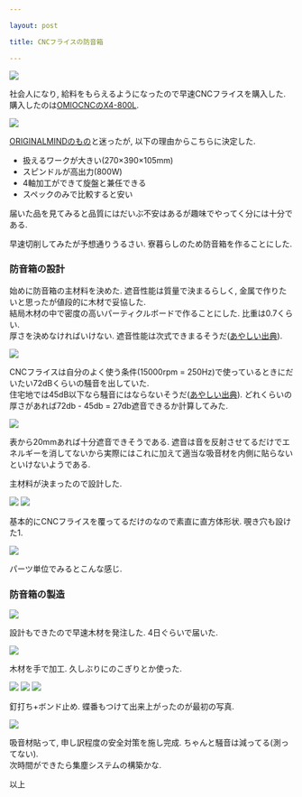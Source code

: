 ```yaml
---

layout: post

title: CNCフライスの防音箱

---
```


<img src="https://gakuseishitsu.github.io/images/soundproof_box/SB6.JPG">

社会人になり, 給料をもらえるようになったので早速CNCフライスを購入した.  
購入したのは<a href="https://www.omiocnc.com/products/x4-series/x4-800l-usb.html">OMIOCNCのX4-800L</a>.  

<img src="https://gakuseishitsu.github.io/images/soundproof_box/SB0.JPG">

<a href="http://www.originalmind.co.jp/products/kitmill_rd">ORIGINALMINDのもの</a>と迷ったが, 以下の理由からこちらに決定した. 

* 扱えるワークが大きい(270×390×105mm)  
* スピンドルが高出力(800W)  
* 4軸加工ができて旋盤と兼任できる  
* スペックのみで比較すると安い  

届いた品を見てみると品質にはだいぶ不安はあるが趣味でやってく分には十分である.  

早速切削してみたが予想通りうるさい. 寮暮らしのため防音箱を作ることにした.  

### 防音箱の設計

始めに防音箱の主材料を決めた. 遮音性能は質量で決まるらしく, 金属で作りたいと思ったが値段的に木材で妥協した.  
結局木材の中で密度の高いパーティクルボードで作ることにした. 比重は0.7くらい.  
厚さを決めなければいけない. 遮音性能は次式できまるそうだ(<a href="http://park1.wakwak.com/~are/annoise/sound/oto-s2.html">あやしい出典</a>).  

<img src="https://gakuseishitsu.github.io/images/soundproof_box/M1.JPG">

CNCフライスは自分のよく使う条件(15000rpm = 250Hz)で使っているときにだいたい72dBくらいの騒音を出していた.  
住宅地では45dB以下なら騒音にはならないそうだ(<a href="https://detail.chiebukuro.yahoo.co.jp/qa/question_detail/q1113206531">あやしい出典</a>). どれくらいの厚さがあれば72db - 45db = 27db遮音できるか計算してみた.  

<img src="https://gakuseishitsu.github.io/images/soundproof_box/M2.JPG">

表から20mmあれば十分遮音できそうである. 遮音は音を反射させてるだけでエネルギーを消してないから実際にはこれに加えて適当な吸音材を内側に貼らないといけないようである.  

主材料が決まったので設計した.  

<img src="https://gakuseishitsu.github.io/images/soundproof_box/CAD1.jpg">

<img src="https://gakuseishitsu.github.io/images/soundproof_box/CAD2.jpg">

基本的にCNCフライスを覆ってるだけのなので素直に直方体形状. 覗き穴も設けた1.  

<img src="https://gakuseishitsu.github.io/images/soundproof_box/CAD3.jpg">

パーツ単位でみるとこんな感じ.  

### 防音箱の製造

<img src="https://gakuseishitsu.github.io/images/soundproof_box/SB1.JPG">

設計もできたので早速木材を発注した. 4日ぐらいで届いた.  

<img src="https://gakuseishitsu.github.io/images/soundproof_box/SB2.JPG">

木材を手で加工. 久しぶりにのこぎりとか使った.  

<img src="https://gakuseishitsu.github.io/images/soundproof_box/SB3.JPG">
<img src="https://gakuseishitsu.github.io/images/soundproof_box/SB4.JPG">
<img src="https://gakuseishitsu.github.io/images/soundproof_box/SB5.JPG">

釘打ち+ボンド止め. 蝶番もつけて出来上がったのが最初の写真.  

<img src="https://gakuseishitsu.github.io/images/soundproof_box/SB7.JPG">

吸音材貼って, 申し訳程度の安全対策を施し完成. ちゃんと騒音は減ってる(測ってない).  
次時間ができたら集塵システムの構築かな.  

以上